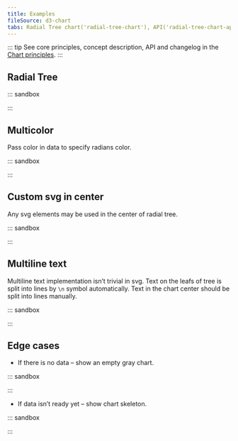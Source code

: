 ```yaml
---
title: Examples
fileSource: d3-chart
tabs: Radial Tree chart('radial-tree-chart'), API('radial-tree-chart-api'), A11y('radial-tree-chart-a11y'), Examples('radial-tree-chart-d3-examples'), Changelog('d3-chart-changelog')
---
```


::: tip
See core principles, concept description, API and changelog in the [Chart principles](/data-display/d3-chart/).
:::

## Radial Tree

::: sandbox

<script lang="tsx">
import React from 'react';
import { Plot, RadialTree } from '@semcore/ui/d3-chart';
import { scaleLinear } from 'd3-scale';
import LikeM from '@semcore/ui/icon/Like/m';

const Demo = () => {
  const width = 500;
  const height = 500;

  const data = Array(12)
    .fill({})
    .map((_, i) => ({
      label: `Sheep ${i + 1}`,
      icon: LikeM,
    }));

  return (
    <Plot data={data} scale={[scaleLinear(), scaleLinear()]} width={width} height={height}>
      <RadialTree color='#008FF8'>
        <RadialTree.Radian>
          <RadialTree.Radian.Label />
          <RadialTree.Radian.Line />
          <RadialTree.Radian.Cap />
          <RadialTree.Radian.Icon />
        </RadialTree.Radian>
        <RadialTree.Title>Sleeping</RadialTree.Title>
      </RadialTree>
    </Plot>
  );
};
</script>

:::

## Multicolor

Pass color in data to specify radians color.

::: sandbox

<script lang="tsx">
import React from 'react';
import { Plot, RadialTree } from '@semcore/ui/d3-chart';
import { scaleLinear } from 'd3-scale';
import LikeM from '@semcore/ui/icon/Like/m';

const movies = [
  { label: 'Action', color: '#008ff8' },
  { label: 'Comedy', color: '#008ff8' },
  { label: 'Drama', color: '#008ff8' },
  { label: 'Fantasy', color: '#008ff8' },
  { label: 'Mystery', color: '#008ff8' },
  { label: 'Romance', color: '#008ff8' },
  { label: 'Western', color: '#008ff8' },
  { label: 'Thriller', color: '#007C65' },
  { label: 'Crime Thriller', color: '#007C65' },
  { label: 'Disaster Thriller', color: '#007C65' },
  { label: 'Psychological\nThriller', color: '#007C65' },
  { label: 'Techno Thriller', color: '#007C65' },
  { label: 'Horror', color: '#ff4953' },
  { label: 'Zombie Horror', color: '#ff4953' },
  { label: 'Folk Horror', color: '#ff4953' },
  { label: 'Body Horror', color: '#ff4953' },
  { label: 'Found\nFootage Horror', color: '#ff4953' },
];

const Demo = () => {
  const width = 500;
  const height = 500;

  return (
    <Plot data={movies} scale={[scaleLinear(), scaleLinear()]} width={width} height={height}>
      <RadialTree>
        <RadialTree.Radian>
          <RadialTree.Radian.Label />
          <RadialTree.Radian.Line />
          <RadialTree.Radian.Cap />
          <RadialTree.Radian.Icon tag={LikeM} />
        </RadialTree.Radian>
        <RadialTree.Title>Movies</RadialTree.Title>
      </RadialTree>
    </Plot>
  );
};
</script>

:::

## Custom svg in center

Any svg elements may be used in the center of radial tree.

::: sandbox

<script lang="tsx">
import React from 'react';
import { Plot, RadialTree } from '@semcore/ui/d3-chart';
import { scaleLinear } from 'd3-scale';
import LikeM from '@semcore/ui/icon/Like/m';

const Demo = () => {
  const width = 500;
  const height = 500;

  const data = Array(12)
    .fill({})
    .map((_, i) => ({
      label: `Sheep ${i + 1}`,
      icon: LikeM,
    }));

  return (
    <Plot data={data} scale={[scaleLinear(), scaleLinear()]} width={width} height={height}>
      <RadialTree centralMargin={85} color='#008FF8'>
        <RadialTree.Radian>
          <RadialTree.Radian.Label />
          <RadialTree.Radian.Line />
          <RadialTree.Radian.Cap />
          <RadialTree.Radian.Icon />
        </RadialTree.Radian>
        <circle r={60} cx={width / 2} cy={height / 2} fill='#AB6CFE' />
        <RadialTree.Title color='#FFFFFF'>Sleeping</RadialTree.Title>
      </RadialTree>
    </Plot>
  );
};
</script>

:::

## Multiline text

Multiline text implementation isn’t trivial in svg. Text on the leafs of tree is split into lines by `\n` symbol automatically. Text in the chart center should be split into lines manually.

::: sandbox

<script lang="tsx">
import React from 'react';
import { Plot, RadialTree } from '@semcore/ui/d3-chart';
import { scaleLinear } from 'd3-scale';
import LikeM from '@semcore/ui/icon/Like/m';

const Demo = () => {
  const width = 500;
  const height = 500;

  const data = Array(12)
    .fill({})
    .map((_, index) => ({
      label: [
        'consectetur\nadipiscing',
        'elit, sed do\neiusmod tempor',
        'incididunt ut\nlabore et\ndolore',
        'magna aliqua',
        'Ut enim',
        'ad minim veniam',
        'quis nostrud\nexercitation',
        'ullamco\nlaboris\nnisi',
        'ut aliquip ex',
        'ea commodo',
        'consequat',
        'Duis aute',
        'irure dolor\nin',
        'reprehenderit',
      ][index],
      icon: LikeM,
    }));

  const textSize = 12;
  const lineHeight = textSize * 1.2;
  const textLines = ['Lorem ipsum', 'dolor', 'sit amet'];

  return (
    <Plot data={data} scale={[scaleLinear(), scaleLinear()]} width={width} height={height}>
      <RadialTree color='#008FF8' textSize={textSize}>
        <RadialTree.Radian>
          <RadialTree.Radian.Label />
          <RadialTree.Radian.Line />
          <RadialTree.Radian.Cap />
          <RadialTree.Radian.Icon />
        </RadialTree.Radian>
        <RadialTree.Title textSize={lineHeight} color='#AB6CFE'>
          {textLines.map((line, lineIndex) => (
            <tspan
              key={line}
              x={width / 2}
              y={height / 2 + (-(textLines.length - 1) / 2 + lineIndex) * lineHeight}
            >
              {line}
            </tspan>
          ))}
        </RadialTree.Title>
      </RadialTree>
    </Plot>
  );
};
</script>

:::

## Edge cases

- If there is no data – show an empty gray chart.

::: sandbox

<script lang="tsx">
import React from 'react';
import { NoData } from '@semcore/ui/widget-empty';

const Demo = () => {
  return <NoData type='radial-tree-chart' />;
};
</script>

:::

- If data isn’t ready yet – show chart skeleton.

::: sandbox

<script lang="tsx">
import React from 'react';
import { RadialTreeChartSkeleton } from '@semcore/ui/skeleton';

const Demo = () => {
  return <RadialTreeChartSkeleton />;
};
</script>

:::
